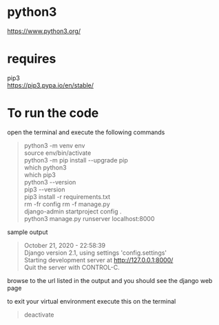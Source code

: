 # python3
https://www.python3.org/

# requires
pip3  
https://pip3.pypa.io/en/stable/

# To run the code
open the terminal and execute the following commands
> python3 -m venv env  
source env/bin/activate  
python3 -m pip install --upgrade pip  
which python3  
which pip3  
python3 --version  
pip3 --version  
pip3 install -r requirements.txt  
rm -fr config
rm -f manage.py  
django-admin startproject config .  
python3 manage.py runserver localhost:8000  

sample output
> October 21, 2020 - 22:58:39  
Django version 2.1, using settings 'config.settings'  
Starting development server at http://127.0.0.1:8000/  
Quit the server with CONTROL-C.  

browse to the url listed in the output and you should see the django web page  
  
to exit your virtual environment execute this on the terminal
> deactivate  

